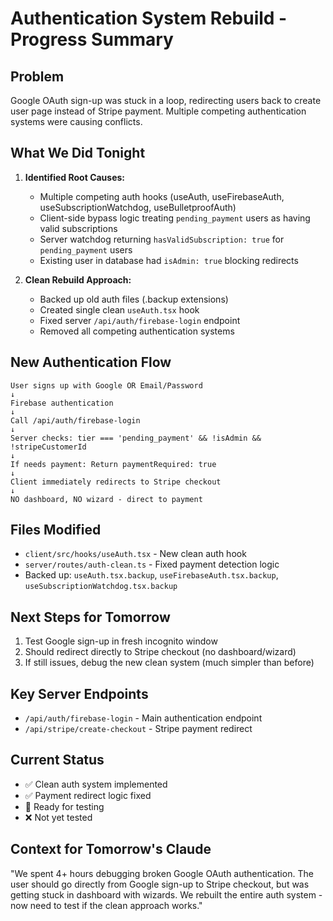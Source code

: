 # Authentication System Rebuild - Progress Summary

## Problem
Google OAuth sign-up was stuck in a loop, redirecting users back to create user page instead of Stripe payment. Multiple competing authentication systems were causing conflicts.

## What We Did Tonight
1. **Identified Root Causes:**
   - Multiple competing auth hooks (useAuth, useFirebaseAuth, useSubscriptionWatchdog, useBulletproofAuth)
   - Client-side bypass logic treating `pending_payment` users as having valid subscriptions
   - Server watchdog returning `hasValidSubscription: true` for `pending_payment` users
   - Existing user in database had `isAdmin: true` blocking redirects

2. **Clean Rebuild Approach:**
   - Backed up old auth files (.backup extensions)
   - Created single clean `useAuth.tsx` hook
   - Fixed server `/api/auth/firebase-login` endpoint
   - Removed all competing authentication systems

## New Authentication Flow
```
User signs up with Google OR Email/Password
↓
Firebase authentication
↓
Call /api/auth/firebase-login
↓
Server checks: tier === 'pending_payment' && !isAdmin && !stripeCustomerId
↓
If needs payment: Return paymentRequired: true
↓
Client immediately redirects to Stripe checkout
↓
NO dashboard, NO wizard - direct to payment
```

## Files Modified
- `client/src/hooks/useAuth.tsx` - New clean auth hook
- `server/routes/auth-clean.ts` - Fixed payment detection logic
- Backed up: `useAuth.tsx.backup`, `useFirebaseAuth.tsx.backup`, `useSubscriptionWatchdog.tsx.backup`

## Next Steps for Tomorrow
1. Test Google sign-up in fresh incognito window
2. Should redirect directly to Stripe checkout (no dashboard/wizard)
3. If still issues, debug the new clean system (much simpler than before)

## Key Server Endpoints
- `/api/auth/firebase-login` - Main authentication endpoint
- `/api/stripe/create-checkout` - Stripe payment redirect

## Current Status
- ✅ Clean auth system implemented
- ✅ Payment redirect logic fixed
- 🔄 Ready for testing
- ❌ Not yet tested

## Context for Tomorrow's Claude
"We spent 4+ hours debugging broken Google OAuth authentication. The user should go directly from Google sign-up to Stripe checkout, but was getting stuck in dashboard with wizards. We rebuilt the entire auth system - now need to test if the clean approach works."